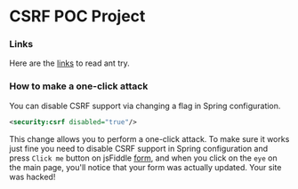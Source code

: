 # CSRF POC Project

### Links

Here are the [links](https://gist.github.com/Krasnyanskiy/51adf0d9985381acbaed) to read ant try.

### How to make a one-click attack

You can disable CSRF support via changing a flag in Spring configuration.

```xml
<security:csrf disabled="true"/>
```

This change allows you to perform a one-click attack. To make sure it works just fine you need to disable CSRF support in Spring configuration and press `Click me` button on jsFiddle [form](http://jsfiddle.net/krasnyanskiy/bfocngcq/9), and when you click on the `eye` on the main page, you'll notice that your form was actually updated. Your site was hacked!
